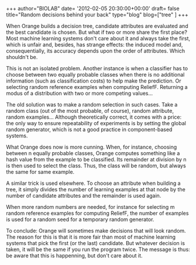 +++
author="BIOLAB"
date= '2012-02-05 20:30:00+00:00'
draft= false
title="Random decisions behind your back"
type="blog"
blog=["tree" ]
+++

When Orange builds a decision tree, candidate attributes are evaluated and the best candidate is chosen. But what if two or more share the first place? Most machine learning systems don't care about it and always take the first, which is unfair and, besides, has strange effects: the induced model and, consequentially, its accuracy depends upon the order of attributes. Which shouldn't be.

This is not an isolated problem. Another instance is when a classifier has to choose between two equally probable classes when there is no additional information (such as classification costs) to help make the prediction. Or selecting random reference examples when computing ReliefF. Returning a modus of a distribution with two or more competing values...

The old solution was to make a random selection in such cases. Take a random class (out of the most probable, of course), random attribute, random examples... Although theoretically correct, it comes with a price: the only way to ensure repeatability of experiments is by setting the global random generator, which is not a good practice in component-based systems.

What Orange does now is more cunning. When, for instance, choosing between n equally probable classes, Orange computes something like a hash value from the example to be classified. Its remainder at division by n is then used to select the class. Thus, the class will be random, but always the same for same example.

A similar trick is used elsewhere. To choose an attribute when building a tree, it simply divides the number of learning examples at that node by the number of candidate attributes and the remainder is used again.

When more random numbers are needed, for instance for selecting m random reference examples for computing ReliefF, the number of examples is used for a random seed for a temporary random generator.

To conclude: Orange will sometimes make decisions that will look random. The reason for this is that it is more fair than most of machine learning systems that pick the first (or the last) candidate. But whatever decision is taken, it will be the same if you run the program twice. The message is thus: be aware that this is happenning, but don't care about it.
